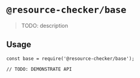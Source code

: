 # `@resource-checker/base`

> TODO: description

## Usage

```
const base = require('@resource-checker/base');

// TODO: DEMONSTRATE API
```
